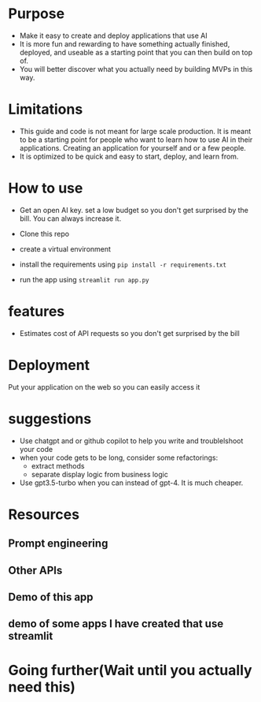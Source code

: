 # Purpose
- Make it easy to create and deploy applications that use AI
- It is more fun and rewarding to have something actually finished, deployed, and useable as a starting point that you can then build on top of.
- You will better discover what you actually need by building MVPs in this way.

# Limitations
- This guide and code is not meant for large scale production. It is meant to be a starting point for people who want to learn how to use AI in their applications. Creating an application for yourself and or a few people.
- It is optimized to be quick and easy to start, deploy, and learn from.

# How to use
- Get an open AI key.  set a low budget so you don't get surprised by the bill. You can always increase it.

- Clone this repo
- create a virtual environment
- install the requirements using `pip install -r requirements.txt`
- run the app using `streamlit run app.py`


# features
- Estimates cost of API requests so you don't get surprised by the bill

# Deployment
Put your application on the web so you can easily access it

# suggestions
- Use chatgpt and or github copilot to help you write and troublelshoot your code
- when your code gets to be long, consider some refactorings:
    - extract methods
    - separate display logic from business logic
- Use gpt3.5-turbo when you can instead of gpt-4. It is much cheaper.

# Resources
## Prompt engineering
## Other APIs
## Demo of this app
## demo of some apps I have created that use streamlit

# Going further(Wait until you actually need this)
